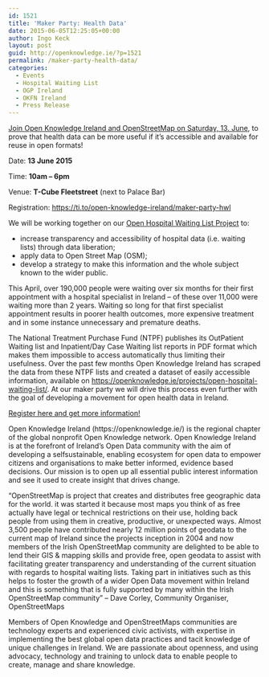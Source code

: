 ```yaml
---
id: 1521
title: 'Maker Party: Health Data'
date: 2015-06-05T12:25:05+00:00
author: Ingo Keck
layout: post
guid: http://openknowledge.ie/?p=1521
permalink: /maker-party-health-data/
categories:
  - Events
  - Hospital Waiting List
  - OGP Ireland
  - OKFN Ireland
  - Press Release
---
```

[Join Open Knowledge Ireland and OpenStreetMap on Saturday, 13. June,](https://ti.to/open-knowledge-ireland/maker-party-hwl) to prove that health data can be more useful if it&#8217;s accessible and available for reuse in open formats!

Date: **13 June 2015**
  
Time: **10am &#8211; 6pm**
  
Venue: **T-Cube Fleetstreet** (next to Palace Bar)
  
Registration: <https://ti.to/open-knowledge-ireland/maker-party-hwl>

We will be working together on our [Open Hospital Waiting List Project](http://openknowledge.ie/projects/open-hospital-waiting-list/ "Open Hospital Waiting List") to:

  * increase transparency and accessibility of hospital data (i.e. waiting lists) through data liberation;
  * apply data to Open Street Map (OSM);
  * develop a strategy to make this information and the whole subject known to the wider public.

This April, over 190,000 people were waiting over six months for their first appointment with a hospital specialist in Ireland – of these over 11,000 were waiting more than 2 years. Waiting so long for that first specialist appointment results in poorer health outcomes, more expensive treatment and in some instance unnecessary and premature deaths.

The National Treatment Purchase Fund (NTPF) publishes its Out­Patient Waiting list and In­patient/Day Case Waiting list reports in PDF format which makes them impossible to access automatically thus limiting their usefulness. Over the past few months Open Knowledge Ireland has scraped the data from these NTPF lists and created a dataset of easily accessible information, available on <https://openknowledge.ie/projects/open-hospital-waiting-list/>. At our maker party we will drive this process even further with the goal of developing a movement for open health data in Ireland.

[Register here and get more information!](https://ti.to/open-knowledge-ireland/maker-party-hwl)

Open Knowledge Ireland (h​ttps://openknowledge.ie/)​ is the regional chapter of the global non­profit Open Knowledge network. Open Knowledge Ireland is at the forefront of Ireland’s Open Data community with the aim of developing a self­sustainable, enabling ecosystem for open data to empower citizens and organisations to make better informed, evidence ­based decisions. Our mission is to open up all essential public interest information and see it used to create insight that drives change.

&#8220;OpenStreetMap is project that creates and distributes free geographic data for the world. it was started it because most maps you think of as free actually have legal or technical restrictions on their use, holding back people from using them in creative, productive, or unexpected ways. Almost 3,500 people have contributed nearly 12 million points of geodata to the current map of Ireland since the projects inception in 2004 and now members of the Irish OpenStreetMap community are delighted to be able to lend their GIS & mapping skills and provide free, open geodata to assist with facilitating greater transparency and understanding of the current situation with regards to hospital waiting lists. Taking part in initiatives such as this helps to foster the growth of a wider Open Data movement within Ireland and this is something that is fully supported by many within the Irish OpenStreetMap community&#8221; &#8211; Dave Corley, Community Organiser, OpenStreetMaps

Members of Open Knowledge and OpenStreetMaps communities are technology experts and experienced civic activists, with expertise in implementing the best global open data practices and tacit knowledge of unique challenges in Ireland. We are passionate about openness, and using advocacy, technology and training to unlock data to enable people to create, manage and share knowledge.